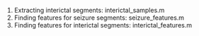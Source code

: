 1. Extracting interictal segments: interictal_samples.m
2. Finding features for seizure segments: seizure_features.m
3. Finding features for interictal segments: interictal_features.m 
